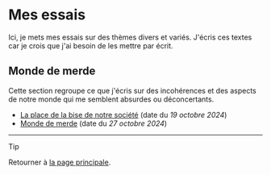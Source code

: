 # Mes essais

Ici, je mets mes essais sur des thèmes divers et variés. J'écris ces textes car je crois que j'ai besoin de les mettre par écrit.


## Monde de merde

Cette section regroupe ce que j'écris sur des incohérences et des aspects de notre monde qui me semblent absurdes ou déconcertants.

- [La place de la bise de notre société](monde-de-merde/2024-10-19_bise.md) (date du *19 octobre 2024*)
- [Monde de merde](monde-de-merde/2024-10-27_le-monde-est-un-bordel.md) (date du *27 octobre 2024*)


---

> [!TIP]  
> Retourner à [la page principale](../README.md).
